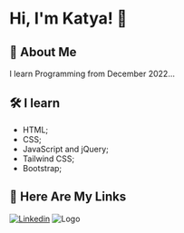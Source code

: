 # Hi, I'm Katya! 👋



## 🚀 About Me
I learn Programming from December 2022...


## 🛠 I learn
- HTML;
- CSS;
- JavaScript and jQuery;
- Tailwind CSS;
- Bootstrap;




## 🔗 Here Are My Links
<a href='https://www.linkedin.com/in/katya-delieva-aaa337236/' target="_blank"><img alt='Linkedin' src='https://img.shields.io/badge/Linkedin-100000?style=for-the-badge&logo=Linkedin&logoColor=FFFFFF&labelColor=2B7FC3&color=2B7FC3'/></a>
![Logo](https://delieva.bg/wp-content/uploads/kLogo.png)



<!--
**kadoubleU/kadoubleU** is a ✨ _special_ ✨ repository because its `README.md` (this file) appears on your GitHub profile.

Here are some ideas to get you started:

- 🔭 I’m currently working on ...
- 🌱 I’m currently learning ...
- 👯 I’m looking to collaborate on ...
- 🤔 I’m looking for help with ...
- 💬 Ask me about ...
- 📫 How to reach me: ...
- 😄 Pronouns: ...
- ⚡ Fun fact: ...
-->
